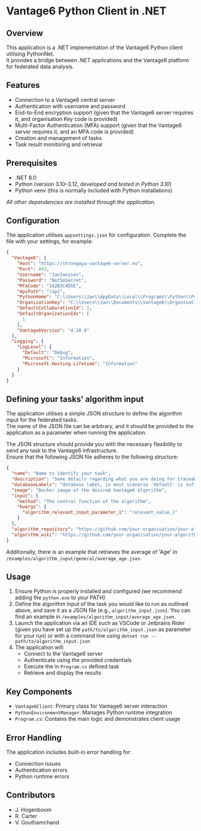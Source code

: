 # Vantage6 Python Client in .NET

## Overview

This application is a .NET implementation of the Vantage6 Python client utilising PythonNet.   
It provides a bridge between .NET applications and the Vantage6 platform for federated data analysis.

## Features

- Connection to a Vantage6 central server
- Authentication with username and password
- End-to-End encryption support (given that the Vantage6 server requires it, and organisation Key code is provided)
- Multi-Factor Authentication (MFA) support (given that the Vantage6 server requires it, and an MFA code is provided)
- Creation and management of tasks
- Task result monitoring and retrieval

## Prerequisites

- .NET 8.0
- Python (version 3.10–3.12, _developed and tested in Python 3.10_)
- Python venv (this is normally included with Python installations)

_All other dependencies are installed through the application._

## Configuration

The application utilises `appsettings.json` for configuration. Complete the file with your settings, for example:

```json
{
  "Vantage6": {
    "Host": "https://strongaya-vantage6-server.eu",
    "Port": 443,
    "Username": "JanJanssen",
    "Password": "NotSoSecret",
    "MfaCode": "1A2B3C4D5E",
    "ApiPath": "/api",
    "PythonHome": "C:\\Users\\Jan\\AppData\\Local\\Programs\\Python\\Python310",
    "OrganizationKey": "C:\\Users\\Jan\\Documents\\Vantage6\\OrganisationKey.pem",
    "DefaultCollaborationId": 1,
    "DefaultOrganizationIds": [
      1
    ],
    "Vantage6Version": "4.10.0"
  },
  "Logging": {
    "LogLevel": {
      "Default": "Debug",
      "Microsoft": "Information",
      "Microsoft.Hosting.Lifetime": "Information"
    }
  }
}
```

## Defining your tasks' algorithm input

The application utilises a simple JSON structure to define the algorithm input for the federated tasks.  
The name of the JSON file can be arbitrary, and it should be provided to the application as a parameter when running the
application.

The JSON structure should provide you with the necessary flexibility to send any task to the Vantage6 infrastructure.  
Ensure that the following JSON file adheres to the following structure:

```json
{
  "name": "Name to identify your task",
  "description": "Some details regarding what you are doing for traceability",
  "databaseLabels": "database label, in most scenario 'default' is sufficient",
  "image": "Docker image of the desired Vantage6 algorithm",
  "input": {
    "method": "The central function of the algorithm",
    "kwargs": {
      "algorithm_relevant_input_parameter_1": "relevant_value_1"
    }
  },
  "algorithm_repository": "https://github.com/your-organisation/your-algorithm-repository", 
  "algorithm_wiki": "https://github.com/your-organisation/your-algorithm-repository/something-to-guide-users"
}
```

Additionally, there is an example that retrieves the average of 'Age' in `/examples/algorithm_input/general/average_age.json`.

## Usage

1. Ensure Python is properly installed and configured (we recommend adding the `python.exe` to your PATH)
2. Define the algorithm input of the task you would like to run as outlined above, and save it as a JSON file (e.g., `algorithm_input.json`).
   You can find an example in `/examples/algorithm_input/average_age.json`.
2. Launch the application via an IDE such as VSCode or Jetbrains Rider (given you have set up the
   `path/to/algorithm_input.json` as parameter for your run) or with a command line using
   `dotnet run -- path/to/algorithm_input.json`
3. The application will:
    - Connect to the Vantage6 server
    - Authenticate using the provided credentials
    - Execute the in `Program.cs` defined task
    - Retrieve and display the results

## Key Components

- `Vantage6Client`: Primary class for Vantage6 server interaction
- `PythonEnvironmentManager`: Manages Python runtime integration
- `Program.cs`: Contains the main logic and demonstrates client usage

## Error Handling

The application includes built-in error handling for:

- Connection issues
- Authentication errors
- Python runtime errors

## Contributors

- J. Hogenboom
- R. Carter
- V. Gouthamchand